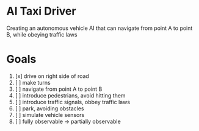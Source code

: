 
# AI Taxi Driver

Creating an autonomous vehicle AI that can navigate from point A to point B, while obeying traffic laws

# Goals

1. [x]  drive on right side of road
2. [ ]  make turns
2. [ ]  navigate from point A to point B
3. [ ]  introduce pedestrians, avoid hitting them
4. [ ]  introduce traffic signals, obbey traffic laws
5. [ ]  park, avoiding obstacles
6. [ ]  simulate vehicle sensors
7. [ ]  fully observable -> partially observable


